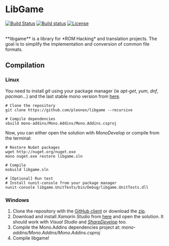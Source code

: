 # LibGame

[![Build Status](https://travis-ci.org/SceneGate/libgame.svg?branch=master)](https://travis-ci.org/SceneGate/libgame)
[![Build status](https://ci.appveyor.com/api/projects/status/hjgmge090s7962q6/branch/master?svg=true)](https://ci.appveyor.com/project/pleonex/libgame/branch/master)
[![License](https://img.shields.io/badge/license-GPL%20V3-blue.svg?style=flat)](http://www.gnu.org/copyleft/gpl.html)

<br>
**libgame** is a library for *ROM Hacking* and translation projects. The goal is to simplify the implementation and conversion of common file formats.


## Compilation
### Linux
You need to install *git* using your package manager (ie *apt-get*, *yum*, *dnf*, *pacman*...) and the last stable mono version from [here](http://www.mono-project.com/docs/getting-started/install/linux/).
``` shell
# Clone the repository
git clone https://github.com/pleonex/libgame --recursive

# Compile dependencies
xbuild mono-addins/Mono.Addins/Mono.Addins.csproj
```

Now, you can either open the solution with *MonoDevelop* or compile from the terminal:
``` shell
# Restore NuGet packages
wget http://nuget.org/nuget.exe
mono nuget.exe restore libgame.sln

# Compile
msbuild libgame.sln

# [Optional] Run test
# Install nunit-console from your package manager
nunit-console libgame.UnitTests/bin/Debug/libgame.UnitTests.dll
```

### Windows
1. Clone the repository with the [GitHub client](https://windows.github.com/) or download the [zip](https://github.com/SceneGate/libgame/archive/converters.zip).
2. Download and install *Xamarin Studio* from [here](http://www.monodevelop.com/download/) and open the solution. It should work with *Visual Studio* and [*SharpDevelop*](http://www.icsharpcode.net/OpenSource/SD/Download/) too.
3. Compile the Mono.Addins dependencies project at: *mono-addins/Mono.Addins/Mono.Addins.csproj*
4. Compile libgame!
